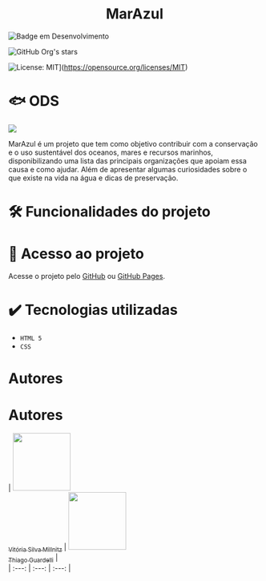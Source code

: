 <h1 align="center"> MarAzul </h1>

![Badge em Desenvolvimento](http://img.shields.io/static/v1?label=STATUS&message=EM%20DESENVOLVIMENTO&color=GREEN&style=for-the-badge)

![GitHub Org's stars](https://img.shields.io/github/stars/camilafernanda?style=social)

![License: MIT](https://img.shields.io/badge/License-MIT-yellow.svg)](https://opensource.org/licenses/MIT)

# 🐟 ODS
<img src="https://brasil.un.org/profiles/undg_country/themes/custom/undg/images/SDGs/pt-br/SDG-14.svg"/>

MarAzul é um projeto que tem como objetivo contribuir com a conservação e o uso sustentável dos oceanos, mares e recursos marinhos, disponibilizando uma lista das principais organizações que apoiam essa causa e como ajudar. Além de apresentar algumas curiosidades sobre o que existe na vida na água e dicas de preservação.


# 🛠️ Funcionalidades do projeto

# 📁 Acesso ao projeto

Acesse o projeto pelo [GitHub](https://github.com/vitoriamillnitz/Marazul) ou [GitHub Pages](https://vitoriamillnitz.github.io/Marazul/).


# ✔️ Tecnologias utilizadas

- ``HTML 5``
- ``CSS``

# Autores
# Autores

| [<img loading="lazy" src="https://avatars.githubusercontent.com/u/37356058?v=4" width=115><br><sub>Vitória Silva Millnitz</sub>](https://github.com/vitoriamillnitz/Marazul/raw/main/image-2.png) |  [<img loading="lazy" src="https://avatars.githubusercontent.com/u/30351153?v=4" width=115><br><sub>Thiago Guardelli</sub>](https://github.com/guilhermeonrails) |  
| :---: | :---: | :---: |
